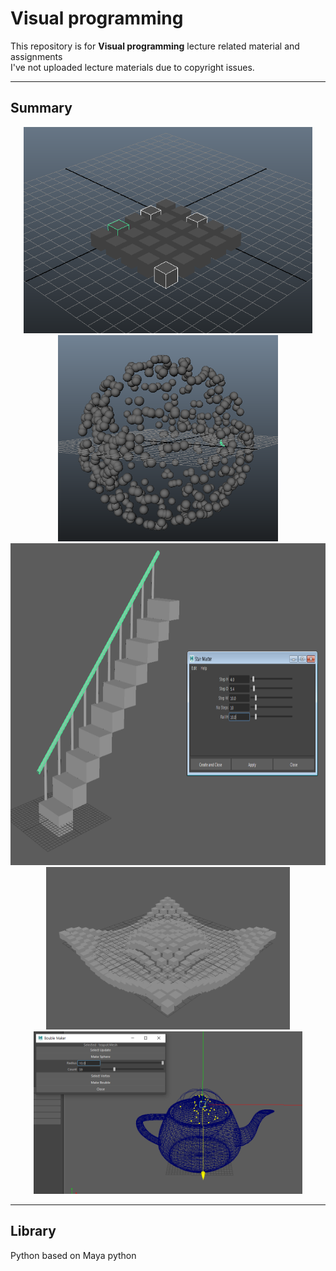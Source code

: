 # Visual programming

This repository is for **Visual programming** lecture related material and assignments  
I've not uploaded lecture materials due to copyright issues.  

---
## Summary
<p align = "center">
<img src = "./Chapter 02. Select Objects/img/random_select.png", height = 330></img>
<img src = "./Chapter 03. Generate Object space/img/generate_objectspace.png", height = 330></img>
<img src = "./Chapter 07. GUI (generate stairs)/img/generate_stairs.png", height = 515></img>
<img src = "./Chapter 09. Ripple Cubes/img/GIF.gif", height = 260></img>
<img src = "./Chapter 10. Teapot Bubble Generator/img/4.PNG", height = 260></img>
</p>

---

## Library
Python based on Maya python  
